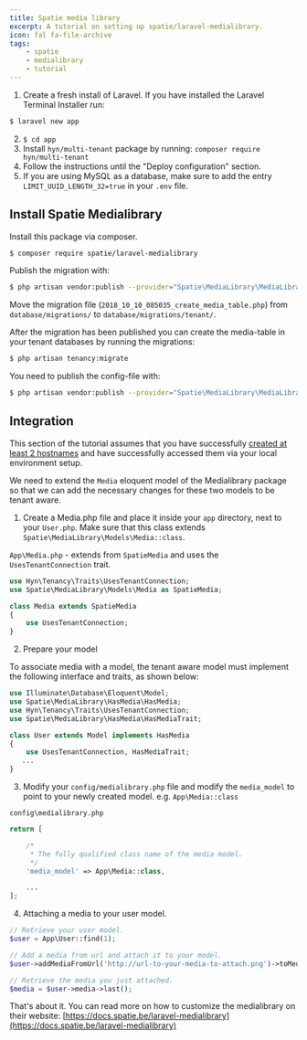 ```yaml
---
title: Spatie media library
excerpt: A tutorial on setting up spatie/laravel-medialibrary.
icon: fal fa-file-archive
tags:
    - spatie
    - medialibrary
    - tutorial
---
```

1. Create a fresh install of Laravel.  If you have installed the Laravel Terminal Installer run: 

```bash
$ laravel new app
```

2. `$ cd app`
3. Install `hyn/multi-tenant` package by running: `composer require hyn/multi-tenant`
4. Follow the instructions until the "Deploy configuration" section.
5. If you are using MySQL as a database, make sure to add the entry `LIMIT_UUID_LENGTH_32=true` in your `.env` file.

## Install Spatie Medialibrary

Install this package via composer.
```bash
$ composer require spatie/laravel-medialibrary
```

Publish the migration with:
```bash
$ php artisan vendor:publish --provider="Spatie\MediaLibrary\MediaLibraryServiceProvider" --tag="migrations"
```

Move the migration file (`2018_10_10_085035_create_media_table.php`) from `database/migrations/` to `database/migrations/tenant/`.

After the migration has been published you can create the media-table in your tenant databases by running the migrations:
```bash
$ php artisan tenancy:migrate
```

You need to publish the config-file with:
```bash
$ php artisan vendor:publish --provider="Spatie\MediaLibrary\MediaLibraryServiceProvider" --tag="config"
```

## Integration

This section of the tutorial assumes that you have successfully [created at least 2 hostnames](creating-tenants)
and have successfully accessed them via your local environment setup.

We need to extend the `Media` eloquent model of the Medialibrary package so that we can add the
necessary changes for these two models to be tenant aware.

1. Create a Media.php file and place it inside your `app` directory,
next to your `User.php`. Make sure that this class extends `Spatie\MediaLibrary\Models\Media::class`.

`App\Media.php` - extends from `SpatieMedia` and uses the `UsesTenantConnection` trait.
```php
use Hyn\Tenancy\Traits\UsesTenantConnection;
use Spatie\MediaLibrary\Models\Media as SpatieMedia;

class Media extends SpatieMedia
{
    use UsesTenantConnection;
}
```

2. Prepare your model

To associate media with a model, the tenant aware model must implement the following interface and traits, as shown below:

```php
use Illuminate\Database\Eloquent\Model;
use Spatie\MediaLibrary\HasMedia\HasMedia;
use Hyn\Tenancy\Traits\UsesTenantConnection;
use Spatie\MediaLibrary\HasMedia\HasMediaTrait;

class User extends Model implements HasMedia
{
    use UsesTenantConnection, HasMediaTrait;
   ...
}
```

3. Modify your `config/medialibrary.php` file and modify the `media_model` to point to your newly created model. e.g. `App\Media::class`

`config\medialibrary.php`
```php
return [

    /*
     * The fully qualified class name of the media model.
     */
    'media_model' => App\Media::class,

    ...
];
```

4. Attaching a media to your user model.

```php
// Retrieve your user model.
$user = App\User::find(1);

// Add a media from url and attach it to your model.
$user->addMediaFromUrl('http://url-to-your-media-to-attach.png')->toMediaCollection();

// Retrieve the media you just attached.
$media = $user->media->last();
```

That's about it. You can read more on how to customize the medialibrary on their website: [https://docs.spatie.be/laravel-medialibrary](https://docs.spatie.be/laravel-medialibrary)
